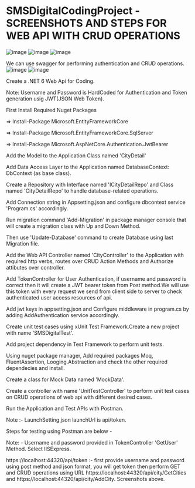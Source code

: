 # SMSDigitalCodingProject - SCREENSHOTS AND STEPS FOR WEB API WITH CRUD OPERATIONS 

![image](https://user-images.githubusercontent.com/60474734/176987884-507ffce3-412a-49d3-a8ff-43421ede75af.png)
![image](https://user-images.githubusercontent.com/60474734/176987679-1ea7ab7f-1e25-4f35-8f92-16c1dabf929c.png)
![image](https://user-images.githubusercontent.com/60474734/176987704-8b6c7661-cbbe-418d-a0bf-09a49b032dd2.png)

We can use swagger for performing authentication and CRUD operations.
![image](https://user-images.githubusercontent.com/60474734/176987748-78d1631b-25fd-437b-aee6-3b9422a6cacf.png)
![image](https://user-images.githubusercontent.com/60474734/176987959-e7977a40-541a-4ec2-b959-9a663965d886.png)

Create a .NET 6 Web Api for Coding. 

Note: Username and Password is HardCoded for Authentication and Token generation usig JWT(JSON Web Token). 

First Install Required Nuget Packages 

=> Install-Package Microsoft.EntityFrameworkCore 

=> Install-Package Microsoft.EntityFrameworkCore.SqlServer 

=> Install-Package Microsoft.AspNetCore.Authentication.JwtBearer 

Add the Model to the Application Class named 'CityDetail' 

Add Data Access Layer to the Application named DatabaseContext: DbContext (as base class). 

Create a Repository with Interface named 'ICityDetailRepo' and Class named 'CityDetailRepo' to handle database-related operations. 

Add Connection string in Appsetting.json and configure dbcontext service 'Program.cs' accordingly. 

Run migration command 'Add-Migration' in package manager console that will create a migration class with Up and Down Method. 

Then use 'Update-Database' command to create Database using last Migration file. 

Add the Web API Controller named 'CityController' to the Application with required http verbs, routes over CRUD Action Methods and Authorize attibutes over controller. 

Add TokenController for User Authentication, if username and password is correct then it will create a JWT bearer token from Post method.We will use this token with every request we send from client side to server to check authenticated user access resources of api. 

Add jwt keys in appsetting.json and Configure middleware in program.cs by adding AddAuthentication service accordingly. 

Create unit test cases using xUnit Test Framework.Create a new project with name 'SMSDigitalTest'. 

Add project dependency in Test Framework to perform unit tests.  

Using nuget package manager, Add required packages Moq, FluentAssertion, Looging.Abstraction and check the other required dependecies and install. 

Create a class for Mock Data named 'MockData'. 

Create a controller with name 'UnitTestController' to perform unit test cases on CRUD operations of web api with different desired cases. 

Run the Application and Test APIs with Postman. 

Note :- LaunchSetting.json launchUrl is api/token. 

Steps for testing using Postman are below - 

Note: - Username and password provided in TokenController 'GetUser' Method. Select IISExpress. 

https://localhost:44320/api/token :- first provide username and password using post method and json format, you will get token then perform GET and CRUD operations using  URL https://localhost:44320/api/city/GetCities and https://localhost:44320/api/city/AddCity.
Screenshots above.
